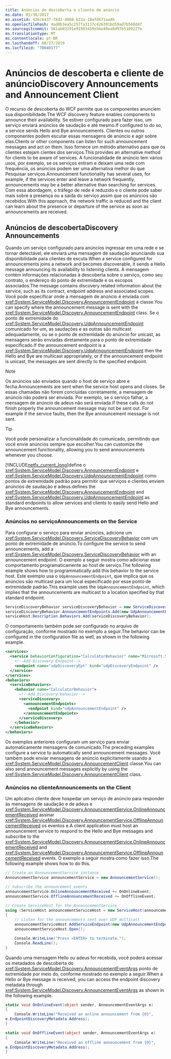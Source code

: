 ```yaml
---
title: Anúncios de descoberta e cliente de anúncio
ms.date: 03/30/2017
ms.assetid: 426c6437-f8d2-4968-b23a-18afd671aa4b
ms.openlocfilehash: 4ad0b3ea5c257fa3117c426391bd59ad7b560d4f
ms.sourcegitcommit: 581ab03291e91983459e56e40ea8d97b5189227e
ms.translationtype: MT
ms.contentlocale: pt-BR
ms.lasthandoff: 08/27/2019
ms.locfileid: "70040177"
---
```

# <a name="discovery-announcements-and-announcement-client"></a><span data-ttu-id="0d705-102">Anúncios de descoberta e cliente de anúncio</span><span class="sxs-lookup"><span data-stu-id="0d705-102">Discovery Announcements and Announcement Client</span></span>

<span data-ttu-id="0d705-103">O recurso de descoberta do WCF permite que os componentes anunciem sua disponibilidade.</span><span class="sxs-lookup"><span data-stu-id="0d705-103">The WCF discovery feature enables components to announce their availability.</span></span> <span data-ttu-id="0d705-104">Se estiver configurado para fazer isso, um serviço enviará anúncios de saudação e até mesmo.</span><span class="sxs-lookup"><span data-stu-id="0d705-104">If configured to do so, a service sends Hello and Bye announcements.</span></span> <span data-ttu-id="0d705-105">Clientes ou outros componentes podem escutar essas mensagens de anúncio e agir sobre elas.</span><span class="sxs-lookup"><span data-stu-id="0d705-105">Clients or other components can listen for such announcement messages and act on them.</span></span> <span data-ttu-id="0d705-106">Isso fornece um método alternativo para que os clientes estejam cientes dos serviços.</span><span class="sxs-lookup"><span data-stu-id="0d705-106">This provides an alternative method for clients to be aware of services.</span></span> <span data-ttu-id="0d705-107">A funcionalidade de anúncio tem vários usos, por exemplo, se os serviços entram e deixam uma rede com frequência, os anúncios podem ser uma alternativa melhor do que Pesquisar serviços.</span><span class="sxs-lookup"><span data-stu-id="0d705-107">Announcement functionality has several uses, for example, if the services enter and leave a network frequently, announcements may be a better alternative than searching for services.</span></span> <span data-ttu-id="0d705-108">Com essa abordagem, o tráfego de rede é reduzido e o cliente pode saber mais sobre a presença ou a saída do serviço assim que os anúncios são recebidos.</span><span class="sxs-lookup"><span data-stu-id="0d705-108">With this approach, the network traffic is reduced and the client can learn about the presence or departure of the service as soon as announcements are received.</span></span>

## <a name="discovery-announcements"></a><span data-ttu-id="0d705-109">Anúncios de descoberta</span><span class="sxs-lookup"><span data-stu-id="0d705-109">Discovery Announcements</span></span>

<span data-ttu-id="0d705-110">Quando um serviço configurado para anúncios ingressar em uma rede e se tornar detectável, ele enviará uma mensagem de saudação anunciando sua disponibilidade para clientes de escuta.</span><span class="sxs-lookup"><span data-stu-id="0d705-110">When a service configured for announcements joins a network and becomes discoverable, it sends a Hello message announcing its availability to listening clients.</span></span> <span data-ttu-id="0d705-111">A mensagem contém informações relacionadas à descoberta sobre o serviço, como seu contrato, o endereço do ponto de extremidade e os escopos associados.</span><span class="sxs-lookup"><span data-stu-id="0d705-111">The message contains discovery related information about the service, such as its contract, endpoint address and associated scopes.</span></span> <span data-ttu-id="0d705-112">Você pode especificar onde a mensagem de anúncio é enviada com <xref:System.ServiceModel.Discovery.AnnouncementEndpoint> a classe.</span><span class="sxs-lookup"><span data-stu-id="0d705-112">You can specify where the announcement message is sent with the <xref:System.ServiceModel.Discovery.AnnouncementEndpoint> class.</span></span> <span data-ttu-id="0d705-113">Se o ponto de extremidade do <xref:System.ServiceModel.Discovery.UdpAnnouncementEndpoint> comunicado for um, as saudações e as outras são multicast adequadamente, ou se o ponto de extremidade do anúncio for unicast, as mensagens serão enviadas diretamente para o ponto de extremidade especificado.</span><span class="sxs-lookup"><span data-stu-id="0d705-113">If the announcement endpoint is a <xref:System.ServiceModel.Discovery.UdpAnnouncementEndpoint> then the Hello and Bye are multicast appropriately, or if the announcement endpoint is unicast, the messages are sent directly to the specified endpoint.</span></span>

> [!NOTE]
> <span data-ttu-id="0d705-114">Os anúncios são enviados quando o host de serviço abre e fecha.</span><span class="sxs-lookup"><span data-stu-id="0d705-114">Announcements are sent when the service host opens and closes.</span></span> <span data-ttu-id="0d705-115">Se essas chamadas não forem concluídas corretamente, a mensagem de anúncio não poderá ser enviada. Por exemplo, se o serviço falhar, a mensagem de anúncio de adeus não será enviada.</span><span class="sxs-lookup"><span data-stu-id="0d705-115">If these calls do not finish properly the announcement message may not be sent out. For example if the service faults, then the Bye announcement message is not sent.</span></span>

> [!TIP]
> <span data-ttu-id="0d705-116">Você pode personalizar a funcionalidade do comunicado, permitindo que você envie anúncios sempre que escolher.</span><span class="sxs-lookup"><span data-stu-id="0d705-116">You can customize the announcement functionality, allowing you to send announcements whenever you choose.</span></span>

[!INCLUDE[netfx_current_long](../../../../includes/netfx-current-long-md.md)]<span data-ttu-id="0d705-117">define o <xref:System.ServiceModel.Discovery.AnnouncementEndpoint> e <xref:System.ServiceModel.Discovery.UdpAnnouncementEndpoint> como pontos de extremidade padrão para permitir que serviços e clientes enviem anúncios de saudação e adeus.</span><span class="sxs-lookup"><span data-stu-id="0d705-117">defines the <xref:System.ServiceModel.Discovery.AnnouncementEndpoint> and <xref:System.ServiceModel.Discovery.UdpAnnouncementEndpoint> as standard endpoints to allow services and clients to easily send Hello and Bye announcements.</span></span>

### <a name="announcements-on-the-service"></a><span data-ttu-id="0d705-118">Anúncios no serviço</span><span class="sxs-lookup"><span data-stu-id="0d705-118">Announcements on the Service</span></span>

<span data-ttu-id="0d705-119">Para configurar o serviço para enviar anúncios, adicione um <xref:System.ServiceModel.Discovery.ServiceDiscoveryBehavior> com um ponto de extremidade de anúncio.</span><span class="sxs-lookup"><span data-stu-id="0d705-119">To configure the service to send announcements, add a <xref:System.ServiceModel.Discovery.ServiceDiscoveryBehavior> with an announcement endpoint.</span></span> <span data-ttu-id="0d705-120">O exemplo a seguir mostra como adicionar esse comportamento programaticamente ao host de serviço.</span><span class="sxs-lookup"><span data-stu-id="0d705-120">The following example shows how to programmatically add this behavior to the service host.</span></span> <span data-ttu-id="0d705-121">Este exemplo usa o `UdpAnnouncementEndpoint`, que implica que os anúncios são multicast para um local especificado por esse ponto de extremidade padrão.</span><span class="sxs-lookup"><span data-stu-id="0d705-121">This example uses the `UdpAnnouncementEndpoint`, which implies that the announcements are multicast to a location specified by that standard endpoint.</span></span>

```csharp
ServiceDiscoveryBehavior serviceDiscoveryBehavior = new ServiceDiscoveryBehavior();
serviceDiscoveryBehavior.AnnouncementEndpoints.Add(new UdpAnnouncementEndpoint());
serviceHost.Description.Behaviors.Add(serviceDiscoveryBehavior);
```

<span data-ttu-id="0d705-122">O comportamento também pode ser configurado no arquivo de configuração, conforme mostrado no exemplo a seguir.</span><span class="sxs-lookup"><span data-stu-id="0d705-122">The behavior can be configured in the configuration file as well, as shown in the following example.</span></span>

```xml
<services>
  <service behaviorConfiguration="CalculatorBehavior" name="Microsoft.Samples.Discovery.CalculatorService">
    <!--Add Discovery Endpoint-->
    <endpoint name="udpDiscoveryEpt" kind="udpDiscoveryEndpoint" />
  </service>
</services>
<behaviors>
  <serviceBehaviors>
    <behavior name="CalculatorBehavior">
      <!--Add Discovery behavior-->
      <serviceDiscovery>
        <announcementEndpoints>
          <endpoint kind="udpAnnouncementEndpoint" />
        </announcementEndpoints>
      </serviceDiscovery>
    </behavior>
  </serviceBehaviors>
</behaviors>
```

<span data-ttu-id="0d705-123">Os exemplos anteriores configuram um serviço para enviar automaticamente mensagens de comunicado.</span><span class="sxs-lookup"><span data-stu-id="0d705-123">The preceding examples configure a service to automatically send announcement messages.</span></span> <span data-ttu-id="0d705-124">Você também pode enviar mensagens de anúncio explicitamente usando a <xref:System.ServiceModel.Discovery.AnnouncementClient> classe.</span><span class="sxs-lookup"><span data-stu-id="0d705-124">You can also send announcement messages explicitly by using the <xref:System.ServiceModel.Discovery.AnnouncementClient> class.</span></span>

### <a name="announcements-on-the-client"></a><span data-ttu-id="0d705-125">Anúncios no cliente</span><span class="sxs-lookup"><span data-stu-id="0d705-125">Announcements on the Client</span></span>

<span data-ttu-id="0d705-126">Um aplicativo cliente deve hospedar um serviço de anúncio para responder às mensagens de saudação e de adeus e <xref:System.ServiceModel.Discovery.AnnouncementService.OnlineAnnouncementReceived> assinar <xref:System.ServiceModel.Discovery.AnnouncementService.OfflineAnnouncementReceived> os eventos e.</span><span class="sxs-lookup"><span data-stu-id="0d705-126">A client application must host an announcement service to respond to the Hello and Bye messages and subscribe to the <xref:System.ServiceModel.Discovery.AnnouncementService.OnlineAnnouncementReceived> and <xref:System.ServiceModel.Discovery.AnnouncementService.OfflineAnnouncementReceived> events.</span></span> <span data-ttu-id="0d705-127">O exemplo a seguir mostra como fazer isso.</span><span class="sxs-lookup"><span data-stu-id="0d705-127">The following example shows how to do this.</span></span>

```csharp
// Create an AnnouncementService instance
AnnouncementService announcementService = new AnnouncementService();

// Subscribe the announcement events
announcementService.OnlineAnnouncementReceived += OnOnlineEvent;
announcementService.OfflineAnnouncementReceived += OnOfflineEvent;

// Create ServiceHost for the AnnouncementService
using (ServiceHost announcementServiceHost = new ServiceHost(announcementService))
{
    // Listen for the announcements sent over UDP multicast
    announcementServiceHost.AddServiceEndpoint(new UdpAnnouncementEndpoint());
    announcementServiceHost.Open();

    Console.WriteLine("Press <ENTER> to terminate.");
    Console.ReadLine();
}
```

<span data-ttu-id="0d705-128">Quando uma mensagem Hello ou adeus for recebida, você poderá acessar os metadados de descoberta do <xref:System.ServiceModel.Discovery.AnnouncementEventArgs> ponto de extremidade por meio do, conforme mostrado no exemplo a seguir.</span><span class="sxs-lookup"><span data-stu-id="0d705-128">When a Hello or Bye message is received, you can access the endpoint discovery metadata through <xref:System.ServiceModel.Discovery.AnnouncementEventArgs> as shown in the following example.</span></span>

```csharp
static void OnOnlineEvent(object sender, AnnouncementEventArgs e)
{
    Console.WriteLine("Received an online announcement from {0}",
e.EndpointDiscoveryMetadata.Address);
}

static void OnOfflineEvent(object sender, AnnouncementEventArgs e)
{
    Console.WriteLine("Received an offline announcement from {0}",
e.EndpointDiscoveryMetadata.Address);
}
```
